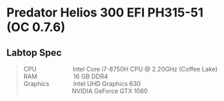 # Predator Helios 300 EFI PH315-51 (OC 0.7.6)
## Labtop Spec

> CPU&emsp;&emsp;&emsp;&emsp;&emsp;&emsp;Intel Core i7-8750H CPU @ 2.20GHz (Coffee Lake)  
> RAM&emsp;&emsp;&emsp;&emsp;&emsp;&emsp;16 GB DDR4  
> Graphics&emsp;&emsp;&emsp;&emsp;Intel UHD Graphics 630  
> &emsp;&emsp;&emsp;&emsp;&emsp;&emsp;&emsp;&emsp;NVIDIA GeForce GTX 1060  
